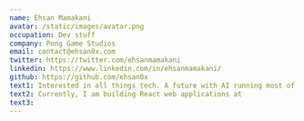 ```yaml
---
name: Ehsan Mamakani
avatar: /static/images/avatar.png
occupation: Dev stuff
company: Pong Game Studios
email: contact@ehsan0x.com
twitter: https://twitter.com/ehsanmamakani
linkedin: https://www.linkedin.com/in/ehsanmamakani/
github: https://github.com/ehsan0x
text1: Interested in all things tech. A future with AI running most of our lives is what keeps me awake at nights.
text2: Currently, I am building React web applications at
text3:
---
```

